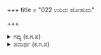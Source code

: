 +++
title = "022 ಉರಿದು ಹೋಹುದು"

+++

<details><summary>ಗದ್ಯ (ಕ.ಗ.ಪ) </summary>

22.  "ನಿನ್ನ ರಾಜ್ಯದ ಸಂಪತ್ತೆಲ್ಲ ಸುಟ್ಟು ಭಸ್ಮವಾಗುತ್ತಿತ್ತು. ಈ ಕ್ಷಣದಲ್ಲಿ ನೀನು ಬದುಕಿಕೊಂಡೆ. ಆ ಪರಮಯತಿಯ ಹಣೆಯಿಂದ ರಕ್ತ ಸುರಿಯಿತಲ್ಲ. ಅದನ್ನು ಕೈಯಲ್ಲಿ ತುಂಬಿಕೊಂಡು ನೆಲಕ್ಕೆ ಬೀಳದಂತೆ ಕಾಪಾಡಿದ. ರಾಜ ಕೇಳು ಈ ಮುನಿಯ ರಕ್ತದ ಒಂದು ಹನಿ ನೆಲಕ್ಕೆ ಬಿದ್ದರೂ ಆ ಪ್ರದೇಶವನ್ನೆಲ್ಲ ಧೂಳೀಪಟಮಾಡುವ ಪ್ರತಿಜ್ಞೆ ಬೃಹನ್ನಳೆಯದು".
</details>

<details><summary>ಪದಾರ್ಥ (ಕ.ಗ.ಪ) </summary>

ಕಣೆಯ-ಕ್ಷಣ, ಶೋಣಿತ-ರಕ್ತ, ಒಕ್ಕೊಡೆ-ಚೆಲ್ಲಿದರೆ, ಸುರಿದರೆ, ಬಿರುದು-ಅಗ್ಗಳಿಕೆ
</details>
